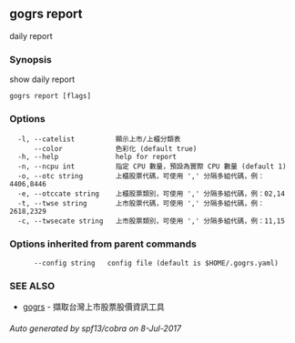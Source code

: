 ## gogrs report

daily report

### Synopsis


show daily report

```
gogrs report [flags]
```

### Options

```
  -l, --catelist          顯示上市/上櫃分類表
      --color             色彩化 (default true)
  -h, --help              help for report
  -n, --ncpu int          指定 CPU 數量，預設為實際 CPU 數量 (default 1)
  -o, --otc string        上櫃股票代碼，可使用 ',' 分隔多組代碼，例：4406,8446
  -e, --otccate string    上櫃股票類別，可使用 ',' 分隔多組代碼，例：02,14
  -t, --twse string       上市股票代碼，可使用 ',' 分隔多組代碼，例：2618,2329
  -c, --twsecate string   上市股票類別，可使用 ',' 分隔多組代碼，例：11,15
```

### Options inherited from parent commands

```
      --config string   config file (default is $HOME/.gogrs.yaml)
```

### SEE ALSO
* [gogrs](gogrs.md)	 - 擷取台灣上市股票股價資訊工具

###### Auto generated by spf13/cobra on 8-Jul-2017
